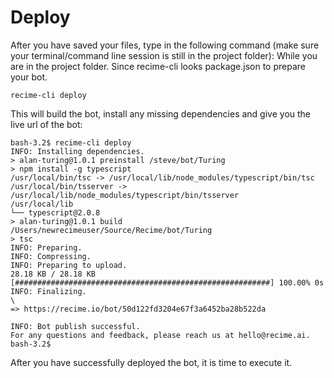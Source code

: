 # Deploy

After you have saved your files, type  in the following command (make sure your terminal/command line session is still in the project folder): While you are in the project folder. Since recime-cli looks package.json to prepare your bot.

    recime-cli deploy

This will build the bot, install any missing dependencies and give you the live url of the bot:

    bash-3.2$ recime-cli deploy                                                                
    INFO: Installing dependencies.                                                                                                                                       
    > alan-turing@1.0.1 preinstall /steve/bot/Turing                      
    > npm install -g typescript                                                                                                                                          
    /usr/local/bin/tsc -> /usr/local/lib/node_modules/typescript/bin/tsc                       
    /usr/local/bin/tsserver -> /usr/local/lib/node_modules/typescript/bin/tsserver             
    /usr/local/lib                                                                             
    └── typescript@2.0.8                                                                                                                                                       
    > alan-turing@1.0.1 build /Users/newrecimeuser/Source/Recime/bot/Turing                           
    > tsc                                                                                                                                                                             
    INFO: Preparing.                                                                           
    INFO: Compressing.                                                                         
    INFO: Preparing to upload.                                                                 
    28.18 KB / 28.18 KB [#########################################################] 100.00% 0s
    INFO: Finalizing.                                                                          
    \                                                                                          
    => https://recime.io/bot/50d122fd3204e67f3a6452ba28b522da                                  

    INFO: Bot publish successful.                                                                                                                                           
    For any questions and feedback, please reach us at hello@recime.ai.                                                                                            
    bash-3.2$  


After you have successfully deployed the bot, it is time to execute it.
